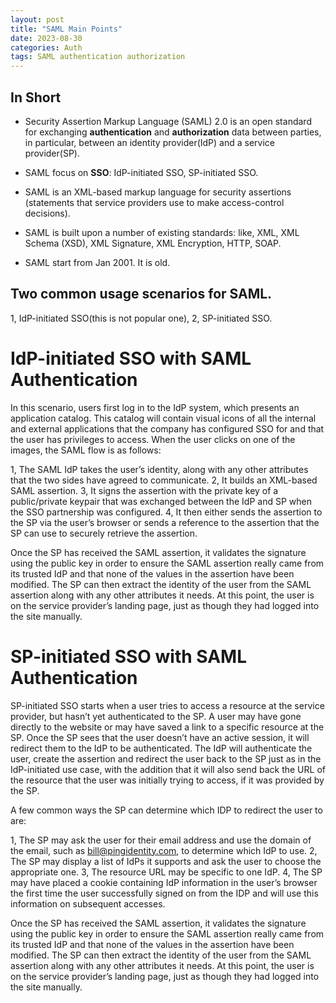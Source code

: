 ```yaml
---
layout: post
title: "SAML Main Points"
date: 2023-08-30
categories: Auth
tags: SAML authentication authorization
---
```


## In Short

- Security Assertion Markup Language (SAML) 2.0 is an open standard for exchanging **authentication** and **authorization** data between parties, in particular, between an identity provider(IdP) and a service provider(SP).

- SAML focus on **SSO**: IdP-initiated SSO, SP-initiated SSO.

- SAML is an XML-based markup language for security assertions (statements that service providers use to make access-control decisions).

- SAML is built upon a number of existing standards: like, XML, XML Schema (XSD), XML Signature, XML Encryption, HTTP, SOAP.

- SAML start from Jan 2001. It is old.

## Two common usage scenarios for SAML.

1, IdP-initiated SSO(this is not popular one),
2, SP-initiated SSO.

# IdP-initiated SSO with SAML Authentication

In this scenario, users first log in to the IdP system, which presents an application catalog. This catalog will contain visual icons of all the internal and external applications that the company has configured SSO for and that the user has privileges to access.
When the user clicks on one of the images, the SAML flow is as follows:

1, The SAML IdP takes the user’s identity, along with any other attributes that the two sides have agreed to communicate.
2, It builds an XML-based SAML assertion.
3, It signs the assertion with the private key of a public/private keypair that was exchanged between the IdP and SP when the SSO partnership was configured.
4, It then either sends the assertion to the SP via the user’s browser or sends a reference to the assertion that the SP can use to securely retrieve the assertion.

Once the SP has received the SAML assertion, it validates the signature using the public key in order to ensure the SAML assertion really came from its trusted IdP and that none of the values in the assertion have been modified.
The SP can then extract the identity of the user from the SAML assertion along with any other attributes it needs. At this point, the user is on the service provider’s landing page, just as though they had logged into the site manually.

# SP-initiated SSO with SAML Authentication

SP-initiated SSO starts when a user tries to access a resource at the service provider, but hasn’t yet authenticated to the SP. A user may have gone directly to the website or may have saved a link to a specific resource at the SP. Once the SP sees that the user doesn’t have an active session, it will redirect them to the IdP to be authenticated. The IdP will authenticate the user, create the assertion and redirect the user back to the SP just as in the IdP-initiated use case, with the addition that it will also send back the URL of the resource that the user was initially trying to access, if it was provided by the SP.

A few common ways the SP can determine which IDP to redirect the user to are:

1, The SP may ask the user for their email address and use the domain of the email, such as bill@pingidentity.com, to determine which IdP to use.
2, The SP may display a list of IdPs it supports and ask the user to choose the appropriate one.
3, The resource URL may be specific to one IdP.
4, The SP may have placed a cookie containing IdP information in the user’s browser the first time the user successfully signed on from the IDP and will use this information on subsequent accesses.

Once the SP has received the SAML assertion, it validates the signature using the public key in order to ensure the SAML assertion really came from its trusted IdP and that none of the values in the assertion have been modified. The SP can then extract the identity of the user from the SAML assertion along with any other attributes it needs. At this point, the user is on the service provider’s landing page, just as though they had logged into the site manually.

